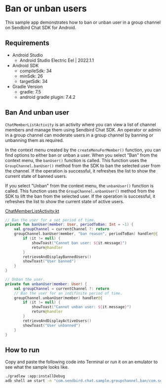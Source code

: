 # Ban or unban users

This sample app demonstrates how to ban or unban user in a group channel on Sendbird Chat SDK for Android.

## Requirements

+ Android Studio
  + Android Studio Electric Eel | 2022.1.1
+ Android SDK
    + compileSdk: 34
    + minSdk: 26
    + targetSdk: 34
+ Gradle Version
    + gradle: 7.5
    + android gradle plugin: 7.4.2

## Ban And unban user

`ChatMemberListActivity` is an activity where you can view a list of channel members and manage them using Sendbird Chat SDK. An operator or admin in a group channel can moderate users in a group channel by banning or unbanning them as required. 

In the context menu created by the `createMenuForMember()` function, you can find options to either ban or unban a user. When you select "Ban" from the context menu, the `banUser()` function is called. This function uses the `GroupChannel.banUser()` method from the SDK to ban the selected user from the channel. If the operation is successful, it refreshes the list to show the current state of banned users.

If you select "Unban" from the context menu, the `unbanUser()` function is called. This function uses the `GroupChannel.unbanUser()` method from the SDK to lift the ban from the selected user. If the operation is successful, it refreshes the list to show the current state of active users.

[ChatMemberListActivity.kt](./app/src/main/java/com/sendbird/chat/sample/groupchannel/ban/user/ChatMemberListActivity.kt#L100-L125)
```kotlin
// Ban the user for a set period of time.
private fun banUser(member: User, periodToBan: Int = -1) {
    val groupChannel = currentChannel ?: return
    groupChannel.banUser(member, "ban reason", periodToBan) handler@{
        if (it != null) {
            showToast("Cannot ban user: ${it.message}")
            return@handler
        }
        retrieveAndDisplayBannedUsers()
        showToast("User banned")
    }
}

// Unban the user.
private fun unbanUser(member: User) {
    val groupChannel = currentChannel ?: return
    // Ban the user for an indifinite period of time.
    groupChannel.unbanUser(member) handler@{
        if (it != null) {
            showToast("Cannot unban user: ${it.message}")
            return@handler
        }
        retrieveAndDisplayActiveUsers()
        showToast("User unbanned")
    }
}
```

## How to run

Copy and paste the following code into Terminal or run it on an emulator to see what the sample looks like.


``` bash
./gradlew :app:installDebug
adb shell am start -n "com.sendbird.chat.sample.groupchannel.ban/com.sendbird.chat.sample.groupchannel.ban.base.SplashActivity" -a android.intent.action.MAIN -c android.intent.category.LAUNCHER --splashscreen-show-icon
```
